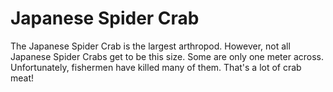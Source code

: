 # Japanese Spider Crab

The Japanese Spider Crab is the largest arthropod. However, not all Japanese
Spider Crabs get to be this size. Some are only one meter across. Unfortunately,
fishermen have killed many of them. That's a lot of crab meat!
